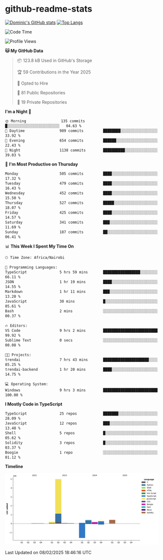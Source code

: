 # github-readme-stats
[![Dominic's GitHub stats](https://github-readme-stats.vercel.app/api?username=Domengo&show_icons=true)](https://github.com/anuraghazra/github-readme-stats)
[![Top Langs](https://github-readme-stats.vercel.app/api/top-langs/?username=Domengo&show_icons=true)](https://github.com/Domengo/github-readme-stats)

<!--START_SECTION:waka-->
![Code Time](http://img.shields.io/badge/Code%20Time-995%20hrs%2026%20mins-blue)

![Profile Views](http://img.shields.io/badge/Profile%20Views-0-blue)

**🐱 My GitHub Data** 

> 📦 123.8 kB Used in GitHub's Storage 
 > 
> 🏆 59 Contributions in the Year 2025
 > 
> 💼 Opted to Hire
 > 
> 📜 81 Public Repositories 
 > 
> 🔑 19 Private Repositories 
 > 
**I'm a Night 🦉** 

```text
🌞 Morning                135 commits         █░░░░░░░░░░░░░░░░░░░░░░░░   04.63 % 
🌆 Daytime                989 commits         ████████░░░░░░░░░░░░░░░░░   33.92 % 
🌃 Evening                654 commits         ██████░░░░░░░░░░░░░░░░░░░   22.43 % 
🌙 Night                  1138 commits        ██████████░░░░░░░░░░░░░░░   39.03 % 
```
📅 **I'm Most Productive on Thursday** 

```text
Monday                   505 commits         ████░░░░░░░░░░░░░░░░░░░░░   17.32 % 
Tuesday                  479 commits         ████░░░░░░░░░░░░░░░░░░░░░   16.43 % 
Wednesday                452 commits         ████░░░░░░░░░░░░░░░░░░░░░   15.50 % 
Thursday                 527 commits         █████░░░░░░░░░░░░░░░░░░░░   18.07 % 
Friday                   425 commits         ████░░░░░░░░░░░░░░░░░░░░░   14.57 % 
Saturday                 341 commits         ███░░░░░░░░░░░░░░░░░░░░░░   11.69 % 
Sunday                   187 commits         ██░░░░░░░░░░░░░░░░░░░░░░░   06.41 % 
```


📊 **This Week I Spent My Time On** 

```text
🕑︎ Time Zone: Africa/Nairobi

💬 Programming Languages: 
TypeScript               5 hrs 59 mins       █████████████████░░░░░░░░   66.11 % 
JSON                     1 hr 19 mins        ████░░░░░░░░░░░░░░░░░░░░░   14.55 % 
Markdown                 1 hr 11 mins        ███░░░░░░░░░░░░░░░░░░░░░░   13.20 % 
JavaScript               30 mins             █░░░░░░░░░░░░░░░░░░░░░░░░   05.61 % 
Bash                     2 mins              ░░░░░░░░░░░░░░░░░░░░░░░░░   00.37 % 

🔥 Editors: 
VS Code                  9 hrs 2 mins        █████████████████████████   99.92 % 
Sublime Text             0 secs              ░░░░░░░░░░░░░░░░░░░░░░░░░   00.08 % 

🐱‍💻 Projects: 
trendai                  7 hrs 43 mins       █████████████████████░░░░   85.25 % 
trendai-backend          1 hr 20 mins        ████░░░░░░░░░░░░░░░░░░░░░   14.75 % 

💻 Operating System: 
Windows                  9 hrs 3 mins        █████████████████████████   100.00 % 
```

**I Mostly Code in TypeScript** 

```text
TypeScript               25 repos            ███████░░░░░░░░░░░░░░░░░░   28.09 % 
JavaScript               12 repos            ███░░░░░░░░░░░░░░░░░░░░░░   13.48 % 
Shell                    5 repos             █░░░░░░░░░░░░░░░░░░░░░░░░   05.62 % 
Solidity                 3 repos             █░░░░░░░░░░░░░░░░░░░░░░░░   03.37 % 
Boogie                   1 repo              ░░░░░░░░░░░░░░░░░░░░░░░░░   01.12 % 
```



**Timeline**

![Lines of Code chart](https://raw.githubusercontent.com/Domengo/Domengo/main/assets/bar_graph.png)


 Last Updated on 08/02/2025 18:46:16 UTC
<!--END_SECTION:waka-->


